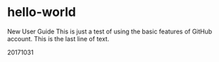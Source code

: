 # hello-world
New User Guide
This is just a test of using the basic features of GitHub account. 
This is the last line of text.

20171031